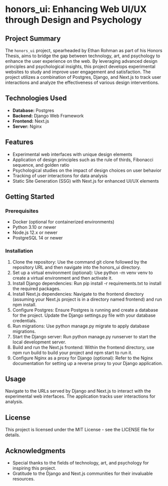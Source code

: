 # honors_ui: Enhancing Web UI/UX through Design and Psychology

## Project Summary

The `honors_ui` project, spearheaded by Ethan Rohman as part of his Honors Thesis, aims to bridge the gap between technology, art, and psychology to enhance the user experience on the web. By leveraging advanced design principles and psychological insights, this project develops experimental websites to study and improve user engagement and satisfaction. The project utilizes a combination of Postgres, Django, and Next.js to track user interactions and analyze the effectiveness of various design interventions.

## Technologies Used

- **Database:** Postgres
- **Backend:** Django Web Framework
- **Frontend:** Next.js
- **Server:** Nginx 

## Features

- Experimental web interfaces with unique design elements
- Application of design principles such as the rule of thirds, Fibonacci sequence, and golden ratio
- Psychological studies on the impact of design choices on user behavior
- Tracking of user interactions for data analysis
- Static Site Generation (SSG) with Next.js for enhanced UI/UX elements

## Getting Started

### Prerequisites

- Docker (optional for containerized environments)
- Python 3.10 or newer
- Node.js 12.x or newer
- PostgreSQL 14 or newer

### Installation

1. Clone the repository: Use the command git clone followed by the repository URL and then navigate into the honors_ui directory.
2. Set up a virtual environment (optional): Use python -m venv venv to create a virtual environment and then activate it.
3. Install Django dependencies: Run pip install -r requirements.txt to install the required packages.
4. Install Next.js dependencies: Navigate to the frontend directory (assuming your Next.js project is in a directory named frontend) and run npm install.
5. Configure Postgres: Ensure Postgres is running and create a database for the project. Update the Django settings.py file with your database credentials.
6. Run migrations: Use python manage.py migrate to apply database migrations.
7. Start the Django server: Run python manage.py runserver to start the local development server.
8. Build and run the Next.js frontend: Within the frontend directory, use npm run build to build your project and npm start to run it.
9. Configure Nginx as a proxy for Django (optional): Refer to the Nginx documentation for setting up a reverse proxy to your Django application.

## Usage

Navigate to the URLs served by Django and Next.js to interact with the experimental web interfaces. The application tracks user interactions for analysis.

## License

This project is licensed under the MIT License - see the LICENSE file for details.

## Acknowledgments

- Special thanks to the fields of technology, art, and psychology for inspiring this project.
- Gratitude to the Django and Next.js communities for their invaluable resources.
